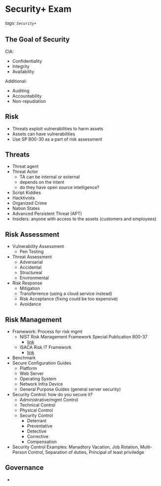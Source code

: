 # Security+ Exam

###### tags: `Security+`

## The Goal of Security
CIA:
- Confidentiality
- Integrity
- Availability

Additional:
- Auditing
- Accountability
- Non-repudiation

## Risk
- Threats exploit vulnerabilities to harm assets
- Assets can have vulnerabilities
- Use SP 800-30 as a part of risk assessment

## Threats
- Threat agent
- Threat Actor
    - TA can be internal or external
    - depends on the intent
    - do they have open source intelligence?
- Script Kiddies
- Hacktivists
- Organized Crime
- Nation States
- Advanced Persistent Threat (APT)
- Insiders: anyone with access to the assets (customers and employees)

##  Risk Assessment
- Vulnerability Assessment
    - Pen Testing
- Threat Assessment
    - Adversarial
    - Accidental
    - Structureal
    - Environmental
- Risk Response
    - Mitigation
    - Transferrence (using a cloud service instead)
    - Risk Acceptance (fixing could be too expensive)
    - Avoidance

## Risk Management
- Framework: Process for risk mgmt
    - NIST Risk Management Framework Special Publication 800-37
        - [link](https://csrc.nist.gov/publications/detail/sp/800-37/rev-2/final)
    - ISACA Risk IT Framework
        - [link](https://www.isaca.org/why-isaca/about-us/newsroom/press-releases/2020/isacas-risk-it-framework-offers-a-structured-methodology)
- Benchmark
- Secure Configuration Guides
    - Platform
    - Web Server
    - Operating System
    - Network Infra Device
    - General Purpose Guides (general server security)
- Security Control: how do you secure it?
    - Administrative/mgmt Control
    - Technical Control
    - Physical Control
    - Security Control
        - Deterrant
        - Preventative
        - Detective
        - Corrective
        - Compensation
- Security Control Examples: Manadtory Vacation, Job Rotation, Multi-Person Control, Separation of duties, Principal of least priviledge

## Governance
- 